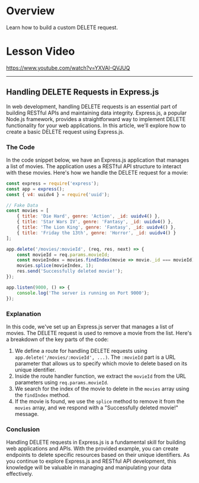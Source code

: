 # Overview

Learn how to build a custom DELETE request.

# Lesson Video

https://www.youtube.com/watch?v=YXVAI-QVJUQ

---

## Handling DELETE Requests in Express.js

In web development, handling DELETE requests is an essential part of building RESTful APIs and maintaining data integrity. Express.js, a popular Node.js framework, provides a straightforward way to implement DELETE functionality for your web applications. In this article, we'll explore how to create a basic DELETE request using Express.js.

### The Code

In the code snippet below, we have an Express.js application that manages a list of movies. The application uses a RESTful API structure to interact with these movies. Here's how we handle the DELETE request for a movie:

```jsx
const express = require('express');
const app = express();
const { v4: uuidv4 } = require('uuid');

// Fake Data
const movies = [
    { title: 'Die Hard', genre: 'Action', _id: uuidv4() },
    { title: 'Star Wars IV', genre: 'Fantasy', _id: uuidv4() },
    { title: 'The Lion King', genre: 'Fantasy', _id: uuidv4() },
    { title: 'Friday the 13th', genre: 'Horror', _id: uuidv4() }
];

app.delete('/movies/:movieId', (req, res, next) => {
    const movieId = req.params.movieId;
    const movieIndex = movies.findIndex(movie => movie._id === movieId);
    movies.splice(movieIndex, 1);
    res.send('Successfully deleted movie!');
});

app.listen(9000, () => {
    console.log('The server is running on Port 9000');
});

```

### Explanation

In this code, we've set up an Express.js server that manages a list of movies. The DELETE request is used to remove a movie from the list. Here's a breakdown of the key parts of the code:

1. We define a route for handling DELETE requests using `app.delete('/movies/:movieId', ...)`. The `:movieId` part is a URL parameter that allows us to specify which movie to delete based on its unique identifier.
2. Inside the route handler function, we extract the `movieId` from the URL parameters using `req.params.movieId`.
3. We search for the index of the movie to delete in the `movies` array using the `findIndex` method.
4. If the movie is found, we use the `splice` method to remove it from the `movies` array, and we respond with a "Successfully deleted movie!" message.

### Conclusion

Handling DELETE requests in Express.js is a fundamental skill for building web applications and APIs. With the provided example, you can create endpoints to delete specific resources based on their unique identifiers. As you continue to explore Express.js and RESTful API development, this knowledge will be valuable in managing and manipulating your data effectively.